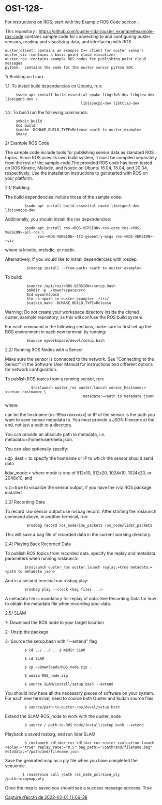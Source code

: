 # OS1-128-

 For instructions on ROS, start with the Example ROS Code section : 

This repository : https://github.com/ouster-lidar/ouster_example#example-ros-code contains sample code for connecting to and configuring ouster sensors, reading and visualizing data, and interfacing with ROS.

    ouster_client: contains an example C++ client for ouster sensors
    ouster_viz :contains a basic point cloud visualizer
    ouster_ros :contains example ROS nodes for publishing point cloud messages
    python:  contains the code for the ouster sensor python SDK


1/ Building on Linux
       
1.1. To install build dependencies on Ubuntu, run:

         $sudo apt install build-essential cmake libglfw3-dev libglew-dev libeigen3-dev \
                                       libjsoncpp-dev libtclap-dev


1.2. To build run the following commands:

         $mkdir build
         $cd build
         $cmake -DCMAKE_BUILD_TYPE=Release <path to ouster_example>
         $make


  
  2/ Example ROS Code

The sample code include tools for publishing sensor data as standard ROS topics. Since ROS uses its own build system, it must be compiled separately from the rest of the sample code.The provided ROS code has been tested on ROS Kinetic, Melodic, and Noetic on Ubuntu 16.04, 18.04, and 20.04, respectively. Use the installation instructions to get started with ROS on your platform.
 
 
2.1/ Building: 

The build dependencies include those of the sample code:

             $sudo apt install build-essential cmake libeigen3-dev libjsoncpp-dev

Additionally, you should install the ros dependencies:

             $sudo apt install ros-<ROS-VERSION>-ros-core ros-<ROS-VERSION>-pcl-ros \
                   ros-<ROS-VERSION>-tf2-geometry-msgs ros-<ROS-VERSION>-rviz

where <ROS-VERSION> is kinetic, melodic, or noetic.

Alternatively, if you would like to install dependencies with rosdep:

              $rosdep install --from-paths <path to ouster example>

To build:

              $source /opt/ros/<ROS-VERSION>/setup.bash
              $mkdir -p ./myworkspace/src
              $cd myworkspace
              $ln -s <path to ouster_example> ./src/
              $catkin_make -DCMAKE_BUILD_TYPE=Release

Warning: Do not create your workspace directory inside the cloned ouster_example repository, as this will confuse the ROS build system.

For each command in the following sections, make sure to first set up the ROS environment in each new terminal by running:

              $source myworkspace/devel/setup.bash

2.2/ Running ROS Nodes with a Sensor

Make sure the sensor is connected to the network. See "Connecting to the Sensor" in the Software User Manual for instructions and different options for network configuration.

To publish ROS topics from a running sensor, run:

                $roslaunch ouster_ros ouster.launch sensor_hostname:=<sensor hostname> \
                                        metadata:=<path to metadata json>

where:

<sensor hostname> can be the hostname (os-99xxxxxxxxxx) or IP of the sensor
<path to metadata json> is the path you want to save sensor metadata to. You must provide a JSON filename at the end, not just a path to a directory.

You can provide an absolute path to metadata, i.e. metadata:=/home/user/meta.json.

You can also optionally specify:

udp_dest:=<hostname> to specify the hostname or IP to which the sensor should send data
 

lidar_mode:=<mode> where mode is one of 512x10, 512x20, 1024x10, 1024x20, or 2048x10, and

viz:=true to visualize the sensor output, if you have the rviz ROS package installed

2.3/ Recording Data

To record raw sensor output use rosbag record. After starting the roslaunch command above, in another terminal, run:

              $rosbag record /os_node/imu_packets /os_node/lidar_packets

This will save a bag file of recorded data in the current working directory.


      
2.4/ Playing Back Recorded Data

To publish ROS topics from recorded data, specify the replay and metadata parameters when running roslaunch:

             $roslaunch ouster_ros ouster.launch replay:=true metadata:=<path to metadata json>

And in a second terminal run rosbag play:

             $rosbag play --clock <bag files ...>

A metadata file is mandatory for replay of data. See Recording Data for how to obtain the metadata file when recording your data.
 
2.5/ SLAM 
     
1- Download the ROS node to your target location 

2- Unzip the package

3- Source the setup.bash with "--extend" flag 

             $ cd ../ ../ .. $ mkdir SLAM 
 
             $ cd SLAM 
 
             $ cp ~/Downloads/ROS_node.zip . 

             $ unzip ROS_node.zip 

             $ source SLAM/install/setup.bash --extend 

You should now have all the necessary pieces of software on your system. For each new terminal, need to source both Ouster and Kudan source files 

             $ source/path-to-ouster-ros/devel/setup.bash 
 
Extend the SLAM ROS_node to work with the ouster_node 

             $ source / path-to-ROS_node/install/setup.bash --extend

Playback a saved rosbag, and run lidar SLAM 

             $ roslaunch kdlidar_ros kdlidar_ros_ouster_evaluation.launch replay:="true" replay_rate:="0.5" bag_path:="/path/and/filename.bag" metadata:="/path/and/filename.json

Save the genirated map as a ply file when you have completed the sequence. 

            $ rosservice call /path ros_node_pcl/save_ply /path:to:mymap.ply 

Once the map is saved you should see a success message success: True

 
 
 [Capture d’écran de 2022-02-01 11-06-38](https://user-images.githubusercontent.com/97898968/151949296-953e282b-51bb-4eb1-99d1-fd7c34129451.png)
     
     
